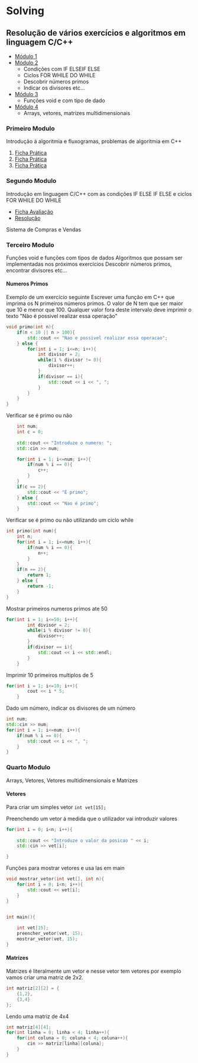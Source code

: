 


# Solving
## Resolução de vários exercícios e algoritmos em linguagem C/C++

 - [Módulo 1](#primeiro-modulo)
 - [Módulo 2](#segundo-modulo)
 	- Condições com IF ELSEIF ELSE 
 	- Ciclos FOR WHILE DO WHILE
 	- Descobrir números primos
 	- Indicar os divisores etc...
 - [Módulo 3](#terceiro-modulo)
 	- Funções void e com tipo de dado
 - [Módulo 4](#quarto-modulo)
 	- Arrays, vetores, matrizes multidimensionais
 
 

### Primeiro Modulo
Introdução á algoritmia e fluxogramas, problemas de algoritmia em C++

 1. [Ficha Prática](https://github.com/tanjilk/solving/blob/master/m%C3%B3dulo%201/Ficha%20pra%CC%81tica%2001.pdf)
 2. [Ficha Prática](https://github.com/tanjilk/solving/blob/master/m%C3%B3dulo%201/Ficha%20pra%CC%81tica%2002.pdf)
 3. [Ficha Prática](https://github.com/tanjilk/solving/blob/master/m%C3%B3dulo%201/Ficha%20pra%CC%81tica%2003.pdf)

### Segundo Modulo
Introdução em linguagem C/C++ com as condições IF  ELSE IF ELSE e ciclos FOR WHILE DO WHILE
  - [Ficha Avaliação](https://github.com/tanjilk/solving/blob/master/m%C3%B3dulo%202/Teste01.pdf)
  - [Resolução](https://github.com/tanjilk/solving/blob/master/m%C3%B3dulo%202/sistema_compras_vendas.cpp)  
  
Sistema de Compras e Vendas

### Terceiro Modulo
Funções void e funções com tipos de dados
Algoritmos que possam ser implementadas nos próximos exercícios
Descobrir números primos, encontrar divisores etc...

#### Numeros Primos
Exemplo de um exercício seguinte
Escrever uma função em C++ que imprima os N primeiros números primos. O valor de N tem que ser maior que 10 e menor que 100. Qualquer valor fora deste intervalo deve imprimir o texto "Não é possivel realizar essa operação"
```cpp
void primo(int n){
    if(n < 10 || n > 100){
        std::cout << "Nao e possivel realizar essa operacao";
    } else {
        for(int i = 1; i<=n; i++){
            int divisor = 2;
            while(i % divisor != 0){
                divisor++;
            }
            if(divisor == i){
                std::cout << i << ", ";
            }
        }
    }
}
```
Verificar se é primo ou não
```cpp
	int num;
    int c = 0;
    
    std::cout << "Introduze o numero: ";
    std::cin >> num;

    for(int i = 1; i<=num; i++){
        if(num % i == 0){
            c++;
        }
    }
    if(c == 2){
        std::cout << "É primo";
    } else {
        std::cout << "Nao é primo";
    }
```

Verificar se é primo ou não utilizando um ciclo while
```cpp
int primo(int num){
    int n;
    for(int i = 1; i<=num; i++){
        if(num % i == 0){
            n++;
        }
    }
    if(n == 2){
        return 1;
    } else {
        return -1;
    }
}
```
Mostrar primeiros numeros primos ate 50
```cpp
for(int i = 1; i<=50; i++){
        int divisor = 2;
        while(i % divisor != 0){
            divisor++;
        }
        if(divisor == i){
            std::cout << i << std::endl;
        }
    }    
```
Imprimir 10 primeiros multiplos de 5
```cpp
for(int i = 1; i<=10; i++){
        cout << i * 5;
    }
```

Dado um número, indicar os divisores de um número
```cpp
int num;
std::cin >> num;
for(int i = 1; i<=num; i++){
	if(num % i == 0){
		std::cout << i << ", ";
    }
}
```

### Quarto Modulo
Arrays, Vetores, Vetores multidimensionais e Matrizes


#### Vetores
Para criar um simples vetor
`int vet[15];`

Preenchendo um vetor á medida que o utilizador vai introduzir valores
```cpp
for(int i = 0; i<n; i++){
		
	std::cout << "Introduze o valor da posicao " << i;
	std::cin >> vet[i];

}
```

Funções para mostrar vetores e usa las em main
```cpp
void mostrar_vetor(int vet[], int n){
	for(int i = 0; i<n; i++){
		std::cout << vet[i];
	}
}


int main(){
	
	int vet[15];
	preencher_vetor(vet, 15);
	mostrar_vetor(vet, 15);
}
```

#### Matrizes

Matrizes é literalmente um vetor e nesse vetor tem vetores por exemplo vamos criar uma matriz de 2x2.
```cpp
int matriz[2][2] = {
	{1,2},
	{3,4}
};
```

Lendo uma matriz de 4x4
```cpp
int matriz[4][4];
for(int linha = 0; linha < 4; linha++){
	for(int coluna = 0; coluna < 4; coluna++){
		cin >> matriz[linha][coluna];
	}
}
```
